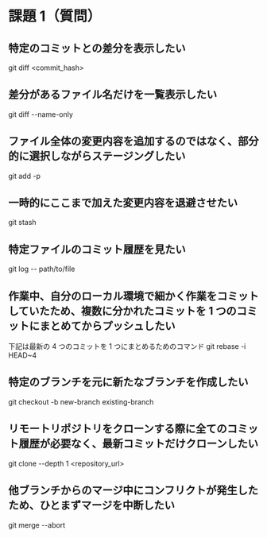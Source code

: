 # 課題 1（質問）

## 特定のコミットとの差分を表示したい

git diff <commit_hash>

## 差分があるファイル名だけを一覧表示したい

git diff --name-only

## ファイル全体の変更内容を追加するのではなく、部分的に選択しながらステージングしたい

git add -p

## 一時的にここまで加えた変更内容を退避させたい

git stash

## 特定ファイルのコミット履歴を見たい

git log -- path/to/file

## 作業中、自分のローカル環境で細かく作業をコミットしていたため、複数に分かれたコミットを 1 つのコミットにまとめてからプッシュしたい

下記は最新の 4 つのコミットを 1 つにまとめるためのコマンド
git rebase -i HEAD~4

## 特定のブランチを元に新たなブランチを作成したい

git checkout -b new-branch existing-branch

## リモートリポジトリをクローンする際に全てのコミット履歴が必要なく、最新コミットだけクローンしたい

git clone --depth 1 <repository_url>

## 他ブランチからのマージ中にコンフリクトが発生したため、ひとまずマージを中断したい

git merge --abort
